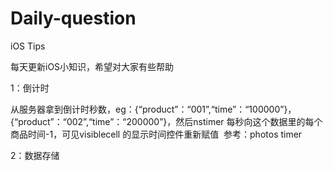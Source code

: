 # Daily-question
iOS Tips

每天更新iOS小知识，希望对大家有些帮助

1：倒计时

从服务器拿到倒计时秒数，eg：{“product”：“001”,“time”：“100000”}，{“product”：“002”,“time”：“200000”}，然后nstimer 每秒向这个数据里的每个商品时间-1，可见visiblecell 的显示时间控件重新赋值  参考：photos timer

2：数据存储

